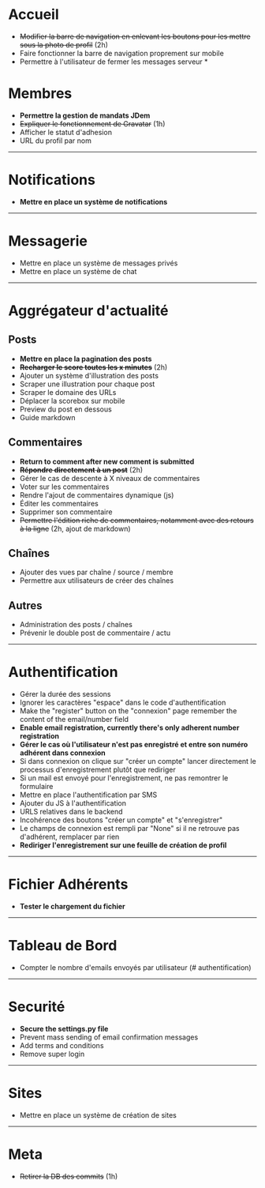 Accueil
=======

* ~~Modifier la barre de navigation en enlevant les boutons pour les mettre sous la photo de profil~~ (2h)
* Faire fonctionner la barre de navigation proprement sur mobile
* Permettre à l'utilisateur de fermer les messages serveur *



Membres
=======

* **Permettre la gestion de mandats JDem**
* ~~Expliquer le fonctionnement de Gravatar~~ (1h)
* Afficher le statut d'adhesion
* URL du profil par nom



***
Notifications
========

* **Mettre en place un système de notifications**



***
Messagerie
=================

* Mettre en place un système de messages privés
* Mettre en place un système de chat



***
Aggrégateur d'actualité
=======================

Posts
-----
* **Mettre en place la pagination des posts**
* ~~**Recharger le score toutes les x minutes**~~ (2h)
* Ajouter un système d'illustration des posts
* Scraper une illustration pour chaque post
* Scraper le domaine des URLs
* Déplacer la scorebox sur mobile
* Preview du post en dessous
* Guide markdown

Commentaires
--------
* **Return to comment after new comment is submitted**
* ~~**Répondre directement à un post**~~ (2h) 
* Gérer le cas de descente à X niveaux de commentaires
* Voter sur les commentaires
* Rendre l'ajout de commentaires dynamique (js)
* Éditer les commentaires
* Supprimer son commentaire
* ~~Permettre l'édition riche de commentaires, notamment avec des retours à la ligne~~ (2h, ajout de markdown)

Chaînes
-------
* Ajouter des vues par chaîne / source / membre
* Permettre aux utilisateurs de créer des chaînes

Autres
------
* Administration des posts / chaînes
* Prévenir le double post de commentaire / actu



***
Authentification
==============

* Gérer la durée des sessions
* Ignorer les caractères "espace" dans le code d'authentification
* Make the "register" button on the "connexion" page remember the content of the email/number field
* **Enable email registration, currently there's only adherent number registration**
* **Gérer le cas où l'utilisateur n'est pas enregistré et entre son numéro adhérent dans connexion**
* Si dans connexion on clique sur "créer un compte" lancer directement le processus d'enregistrement plutôt que rediriger
* Si un mail est envoyé pour l'enregistrement, ne pas remontrer le formulaire
* Mettre en place l'authentification par SMS
* Ajouter du JS à l'authentification
* URLS relatives dans le backend
* Incohérence des boutons "créer un compte" et "s'enregistrer"
* Le champs de connexion est rempli par "None" si il ne retrouve pas d'adhérent, remplacer par rien
* **Rediriger l'enregistrement sur une feuille de création de profil**



***
Fichier Adhérents
=================

* **Tester le chargement du fichier**



***
Tableau de Bord
===============

* Compter le nombre d'emails envoyés par utilisateur (# authentification)



***
Securité
========

* **Secure the settings.py file**
* Prevent mass sending of email confirmation messages
* Add terms and conditions
* Remove super login



***
Sites
=====

* Mettre en place un système de création de sites



***
Meta
====

* ~~Retirer la DB des commits~~ (1h)
